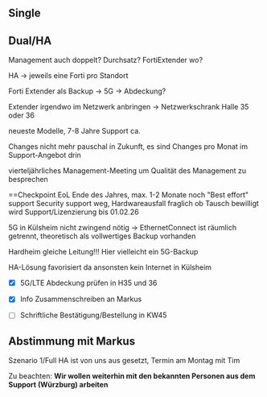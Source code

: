 ## Single








## Dual/HA




Management auch doppelt?
Durchsatz?
FortiExtender wo?

HA -> jeweils eine Forti pro Standort

Forti Extender als Backup -> 5G -> Abdeckung?

Extender irgendwo im Netzwerk anbringen -> Netzwerkschrank Halle 35 oder 36

neueste Modelle, 7-8 Jahre Support ca.

Changes nicht mehr pauschal in Zukunft, es sind Changes pro Monat im Support-Angebot drin

vierteljährliches Management-Meeting um Qualität des Management zu besprechen

==Checkpoint EoL Ende des Jahres, max. 1-2 Monate noch "Best effort" support
Security support weg, Hardwareausfall fraglich ob Tausch bewilligt wird
Support/Lizenzierung bis 01.02.26

5G in Külsheim nicht zwingend nötig -> EthernetConnect ist räumlich getrennt, theoretisch als vollwertiges Backup vorhanden

Hardheim gleiche Leitung!!! Hier vielleicht ein 5G-Backup

HA-Lösung favorisiert da ansonsten kein Internet in Külsheim

- [x] 5G/LTE Abdeckung prüfen in H35 und 36
- [x] Info Zusammenschreiben an Markus
- [ ] Schriftliche Bestätigung/Bestellung in KW45



## Abstimmung mit Markus

Szenario 1/Full HA ist von uns aus gesetzt, Termin am Montag mit Tim

Zu beachten: 
**Wir wollen weiterhin mit den bekannten Personen aus dem Support (Würzburg) arbeiten**
